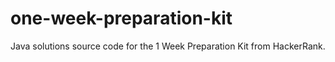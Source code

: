 # one-week-preparation-kit
Java solutions source code for the 1 Week Preparation Kit from HackerRank. 
